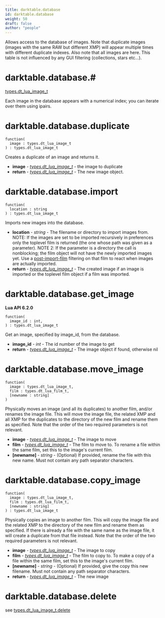 ```yaml
---
title: darktable.database
id: darktable.database
weight: 50
draft: false
author: "people"
---
```


Allows access to the database of images. Note that duplicate images \(images with the
same RAW but different XMP\) will appear multiple times with different duplicate indexes.
Also note that all images are here. This table is not influenced by any GUI filtering \(collections, stars etc...\).

# darktable.database.#

[types.dt_lua_image_t](../../types/dt_lua_image_t)

Each image in the database appears with a numerical index; you can iterate over them using
ipairs.

# darktable.database.duplicate

```
function(
  image : types.dt_lua_image_t
) : types.dt_lua_image_t
```

Creates a duplicate of an image and returns it.

* **image** - _[types.dt_lua_image_t](../../types/dt_lua_image_t)_ - the image to duplicate
* **return** - _[types.dt_lua_image_t](../../types/dt_lua_image_t)_ - The new image object.

# darktable.database.import

```
function(
  location : string
) : types.dt_lua_image_t
```

Imports new images into the database.

* **location** - _string_ - The filename or directory to import images from. NOTE: If the images are set to be
imported recursively in preferences only the toplevel film is returned \(the one whose
path was given as a parameter\). NOTE 2: If the parameter is a directory the call is nonblocking; the film object will not have the newly imported images yet. Use a [post-import-film](..//../events/post-imort-film) filtering on that film to react when images are actually imported.
* **return** - _[types.dt_lua_image_t](../../types/dt_lua_image_t)_ - The created image if an image is imported or the toplevel film object if a film was
imported.

# darktable.database.get_image

**Lua API 6.2.0**

```
function(
  image_id : int,
) : types.dt_lua_image_t
```

Get an image, specified by image_id, from the database.

* **image_id** - _int_ - The id number of the image to get
* **return** - _[types.dt_lua_image_t](../../types/dt_lua_image_t)_ - The image object if found, otherwise nil

# darktable.database.move_image

```
function(
  image : types.dt_lua_image_t,
  film : types.dt_lua_film_t,
  [newname : string]
)
```

Physically moves an image \(and all its duplicates\) to another film, and/or renames the image file.
This will move the image file, the related XMP and all XMP for the duplicates to the directory of the new film and rename them as specified.
Note that the order of the two required parameters is not relevant.

* **image** - _[types.dt_lua_image_t](../../types/dt_lua_image_t)_ - The image to move
* **film** - _[types.dt_lua_image_t](../../types/dt_lua_image_t)_ - The film to move to. To rename a file within the same film, set this to the image's
current film.
* **\[newname\]** - _string_ - \(Optional\) If provided, rename the file with this new name. Must not contain any path
separator characters.

# darktable.database.copy_image

```
function(
  image : types.dt_lua_image_t,
  film : types.dt_lua_film_t,
  [newname : string]
) : types.dt_lua_image_t
```

Physically copies an image to another film.
This will copy the image file and the related XMP to the directory of the new film and
rename them as specified.
If there is already a file with the same name as the image file, it will create a duplicate
from that file instead.
Note that the order of the two required parameters is not relevant.

* **image** - _[types.dt_lua_image_t](../../types/dt_lua_image_t)_ - The image to copy
* **film** - _[types.dt_lua_image_t](../../types/dt_lua_image_t)_ - The film to copy to. To make a copy of a file within the same film, set this to the image's
current film.
* **\[newname\]** - _string_ - \(Optional\) If provided, give the copy this new filename. Must not contain any path separator characters.
* **return** - _[types.dt_lua_image_t](../../types/dt_lua_image_t)_ - The new image

# darktable.database.delete
see [types.dt_lua_image_t.delete](../../types/dt_lua_image_t.delete)
